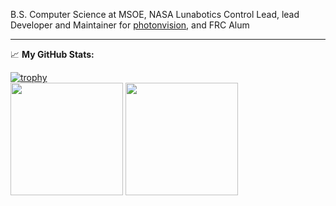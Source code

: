B.S. Computer Science at MSOE, NASA Lunabotics Control Lead, lead Developer and Maintainer for [photonvision](https://github.com/photonvision), and FRC Alum

---

📈 **My GitHub Stats:**

<p>
  
[![trophy](https://github-profile-trophy.vercel.app/?username=samfreund&theme=darcula&no-bg=true&no-frame=true&column=3&margin-w=15&margin-h=15)](https://github.com/ryo-ma/github-profile-trophy)
  <br>
  <img height="180em" src="https://github-readme-stats.vercel.app/api?username=samfreund&show_icons=true&hide_border=true&&count_private=true&include_all_commits=true&theme=darcula" />
  <img height="180em" src="https://github-readme-stats.vercel.app/api/top-langs/?username=samfreund&show_icons=true&hide_border=true&layout=compact&langs_count=8&theme=darcula"/>

</p>
